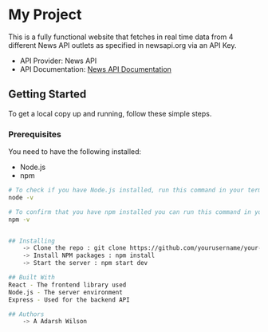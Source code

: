 # My Project

This is a fully functional website that fetches in real time data from 4 different News API outlets as specified in newsapi.org via an API Key.

- API Provider: News API
- API Documentation: [News API Documentation](https://newsapi.org/docs/endpoints/top-headlines)


## Getting Started

To get a local copy up and running, follow these simple steps.

### Prerequisites

You need to have the following installed:

- Node.js
- npm

```bash
# To check if you have Node.js installed, run this command in your terminal:
node -v

# To confirm that you have npm installed you can run this command in your terminal:
npm -v


## Installing
    -> Clone the repo : git clone https://github.com/yourusername/your-repo.git
    -> Install NPM packages : npm install
    -> Start the server : npm start dev

## Built With
React - The frontend library used
Node.js - The server environment
Express - Used for the backend API

## Authors
    -> A Adarsh Wilson